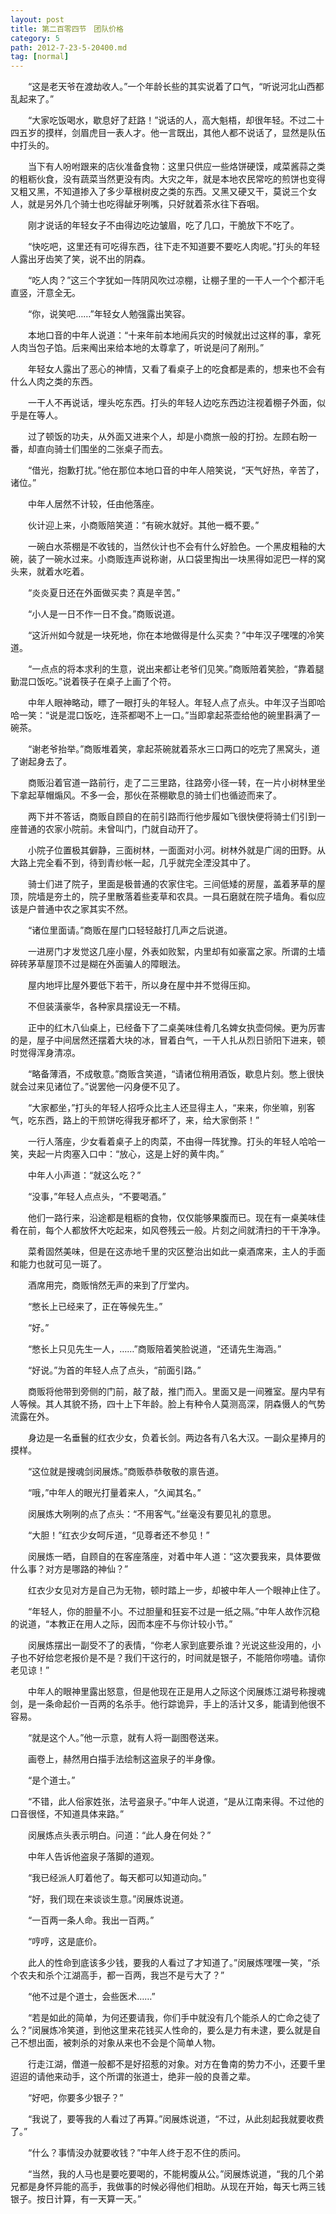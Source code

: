 ```yaml
---
layout: post
title: 第二百零四节　团队价格
category: 5
path: 2012-7-23-5-20400.md
tag: [normal]
---
```


　　“这是老天爷在渡劫收人。”一个年龄长些的其实说着了口气，“听说河北山西都乱起来了。”

　　“大家吃饭喝水，歇息好了赶路！”说话的人，高大魁梧，却很年轻。不过二十四五岁的摸样，剑眉虎目一表人才。他一言既出，其他人都不说话了，显然是队伍中打头的。

　　当下有人吩咐跟来的店伙准备食物：这里只供应一些烙饼硬馍，咸菜酱蒜之类的粗粝伙食，没有蔬菜当然更没有肉。大灾之年，就是本地农民常吃的煎饼也变得又粗又黑，不知道掺入了多少草根树皮之类的东西。又黑又硬又干，莫说三个女人，就是另外几个骑士也吃得龇牙咧嘴，只好就着茶水往下吞咽。

　　刚才说话的年轻女子不由得边吃边皱眉，吃了几口，干脆放下不吃了。

　　“快吃吧，这里还有可吃得东西，往下走不知道要不要吃人肉呢。”打头的年轻人露出牙齿笑了笑，说不出的阴森。

　　“吃人肉？”这三个字犹如一阵阴风吹过凉棚，让棚子里的一干人一个个都汗毛直竖，汗意全无。

　　“你，说笑吧……”年轻女人勉强露出笑容。

　　本地口音的中年人说道：“十来年前本地闹兵灾的时候就出过这样的事，拿死人肉当包子馅。后来阄出来给本地的太尊拿了，听说是问了剐刑。”

　　年轻女人露出了恶心的神情，又看了看桌子上的吃食都是素的，想来也不会有什么人肉之类的东西。

　　一干人不再说话，埋头吃东西。打头的年轻人边吃东西边注视着棚子外面，似乎是在等人。

　　过了顿饭的功夫，从外面又进来个人，却是小商旅一般的打扮。左顾右盼一番，却直向骑士们围坐的二张桌子而去。

　　“借光，抱歉打扰。”他在那位本地口音的中年人陪笑说，“天气好热，辛苦了，诸位。”

　　中年人居然不计较，任由他落座。

　　伙计迎上来，小商贩陪笑道：“有碗水就好。其他一概不要。”

　　一碗白水茶棚是不收钱的，当然伙计也不会有什么好脸色。一个黑皮粗釉的大碗，装了一碗水过来。小商贩连声说称谢，从口袋里掏出一块黑得如泥巴一样的窝头来，就着水吃着。

　　“炎炎夏日还在外面做买卖？真是辛苦。”

　　“小人是一日不作一日不食。”商贩说道。

　　“这沂州如今就是一块死地，你在本地做得是什么买卖？”中年汉子嘿嘿的冷笑道。

　　“一点点的将本求利的生意，说出来都让老爷们见笑。”商贩陪着笑脸，“靠着腿勤混口饭吃。”说着筷子在桌子上画了个符。

　　中年人眼神略动，瞟了一眼打头的年轻人。年轻人点了点头。中年汉子当即哈哈一笑：“说是混口饭吃，连茶都喝不上一口。”当即拿起茶壶给他的碗里斟满了一碗茶。

　　“谢老爷抬举。”商贩堆着笑，拿起茶碗就着茶水三口两口的吃完了黑窝头，道了谢起身去了。

　　商贩沿着官道一路前行，走了二三里路，往路旁小径一转，在一片小树林里坐下拿起草帽煽风。不多一会，那伙在茶棚歇息的骑士们也循迹而来了。

　　两下并不答话，商贩自顾自的在前引路而行他步履如飞很快便将骑士们引到一座普通的农家小院前。未曾叫门，门就自动开了。

　　小院子位置极其僻静，三面树林，一面面对小河。树林外就是广阔的田野。从大路上完全看不到，待到青纱帐一起，几乎就完全湮没其中了。

　　骑士们进了院子，里面是极普通的农家住宅。三间低矮的房屋，盖着茅草的屋顶，院墙是夯土的，院子里散落着些麦草和农具。一具石磨就在院子墙角。看似应该是户普通中农之家其实不然。

　　“诸位里面请。”商贩在屋门口轻轻敲打几声之后说道。

　　一进房门才发觉这几座小屋，外表如败絮，内里却有如豪富之家。所谓的土墙碎砖茅草屋顶不过是糊在外面骗人的障眼法。

　　屋内地坪比屋外要低下若干，所以身在屋中并不觉得压抑。

　　不但装潢豪华，各种家具摆设无一不精。

　　正中的红木八仙桌上，已经备下了二桌美味佳肴几名婢女执壶伺候。更为厉害的是，屋子中间居然还摆着大块的冰，冒着白气，一干人扎从烈日骄阳下进来，顿时觉得浑身清凉。

　　“略备薄酒，不成敬意。”商贩含笑道，“请诸位稍用酒饭，歇息片刻。憋上很快就会过来见诸位了。”说罢他一闪身便不见了。

　　“大家都坐，”打头的年轻人招呼众比主人还显得主人，“来来，你坐嘛，别客气，吃东西，路上的干煎饼吃得我牙都坏了，来，给大家倒茶！”

　　一行人落座，少女看着桌子上的肉菜，不由得一阵犹豫。打头的年轻人哈哈一笑，夹起一片肉塞入口中：“放心，这是上好的黄牛肉。”

　　中年人小声道：“就这么吃？”

　　“没事，”年轻人点点头，“不要喝酒。”

　　他们一路行来，沿途都是粗粝的食物，仅仅能够果腹而已。现在有一桌美味佳肴在前，每个人都放怀大吃起来，如风卷残云一般。片刻之间就清扫的干干净净。

　　菜肴固然美味，但是在这赤地千里的灾区整治出如此一桌酒席来，主人的手面和能力也就可见一斑了。

　　酒席用完，商贩悄然无声的来到了厅堂内。

　　“憋长上已经来了，正在等候先生。”

　　“好。”

　　“憋长上只见先生一人，……”商贩陪着笑脸说道，“还请先生海涵。”

　　“好说。”为首的年轻人点了点头，“前面引路。”

　　商贩将他带到旁侧的门前，敲了敲，推门而入。里面又是一间雅室。屋内早有人等候。其人其貌不扬，四十上下年龄。脸上有种令人莫测高深，阴森慑人的气势流露在外。

　　身边是一名垂鬟的红衣少女，负着长剑。两边各有八名大汉。一副众星捧月的摸样。

　　“这位就是搜魂剑闵展炼。”商贩恭恭敬敬的禀告道。

　　“哦，”中年人的眼光打量着来人，“久闻其名。”

　　闵展炼大咧咧的点了点头：“不用客气。”丝毫没有要见礼的意思。

　　“大胆！”红衣少女呵斥道，“见尊者还不参见！”

　　闵展炼一晒，自顾自的在客座落座，对着中年人道：“这次要我来，具体要做什么事？对方是哪路的神仙？”

　　红衣少女见对方是自己为无物，顿时踏上一步，却被中年人一个眼神止住了。

　　“年轻人，你的胆量不小。不过胆量和狂妄不过是一纸之隔。”中年人故作沉稳的说道，“本教正在用人之际，因而本座不与你计较小节。”

　　闵展炼摆出一副受不了的表情，“你老人家到底要杀谁？光说这些没用的，小子也不好给您老报价是不是？我们干这行的，时间就是银子，不能陪你唠嗑。请你老见谅！”

　　中年人的眼神里露出怒意，但是他现在正是用人之际这个闵展炼江湖号称搜魂剑，是一条命起价一百两的名杀手。他行踪诡异，手上的活计又多，能请到他很不容易。

　　“就是这个人。”他一示意，就有人将一副图卷送来。

　　画卷上，赫然用白描手法绘制这盗泉子的半身像。

　　“是个道士。”

　　“不错，此人俗家姓张，法号盗泉子。”中年人说道，“是从江南来得。不过他的口音很怪，不知道具体来路。”

　　闵展炼点头表示明白。问道：“此人身在何处？”

　　中年人告诉他盗泉子落脚的道观。

　　“我已经派人盯着他了。每天都可以知道动向。”

　　“好，我们现在来谈谈生意。”闵展炼说道。

　　“一百两一条人命。我出一百两。”

　　“哼哼，这是底价。

　　此人的性命到底该多少钱，要我的人看过了才知道了。”闵展炼嘿嘿一笑，“杀个农夫和杀个江湖高手，都一百两，我岂不是亏大了？”

　　“他不过是个道士，会些医术……”

　　“若是如此的简单，为何还要请我，你们手中就没有几个能杀人的亡命之徒了么？”闵展炼冷笑道，到他这里来花钱买人性命的，要么是力有未逮，要么就是自己不想出面，被刺杀的对象从来也不会是个简单人物。

　　行走江湖，僧道一般都不是好招惹的对象。对方在鲁南的势力不小，还要千里迢迢的请他来动手，这个所谓的张道士，绝非一般的良善之辈。

　　“好吧，你要多少银子？”

　　“我说了，要等我的人看过了再算。”闵展炼说道，“不过，从此刻起我就要收费了。”

　　“什么？事情没办就要收钱？”中年人终于忍不住的质问。

　　“当然，我的人马也是要吃要喝的，不能枵腹从公。”闵展炼说道，“我的几个弟兄都是身怀异能的高手，我做事的时候必得他们相助。从现在开始，每天七两三钱银子。按日计算，有一天算一天。”